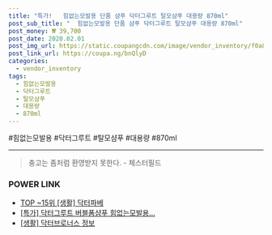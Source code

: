 ```yaml
--- 
title: "특가!   힘없는모발용 단품 샴푸 닥터그루트 탈모샴푸 대용량 870ml" 
post_sub_title: "  힘없는모발용 단품 샴푸 닥터그루트 탈모샴푸 대용량 870ml" 
post_money: ₩ 39,700 
post_date: 2020.02.01 
post_img_url: https://static.coupangcdn.com/image/vendor_inventory/f0a8/2dfc9d7c2e507b79f5156d1c568183f54d090ea712bf5b2a0dc09c983d86.jpg 
post_link_url: https://coupa.ng/bnQlyD 
categories: 
  - vendor_inventory 
tags: 
  - 힘없는모발용 
  - 닥터그루트 
  - 탈모샴푸 
  - 대용량 
  - 870ml 
--- 
```

  #힘없는모발용 #닥터그루트 #탈모샴푸 #대용량 #870ml 
<hr> 

> 충고는 좀처럼 환영받지 못한다. - 체스터필드 


### POWER LINK

* <a href="https://blog.naver.com/an0733/221786197526" target="_blank"> TOP ~15위 [생활] 닥터파베</a>
* <a href="https://blog.naver.com/sakai111/221792942536" target="_blank">[특가] 닥터그루트 버블폼샴푸 힘없는모발용...</a>
* <a href="https://blog.naver.com/sakai111/221764079555" target="_blank"> [생활] 닥터브로너스 정보 </a>
